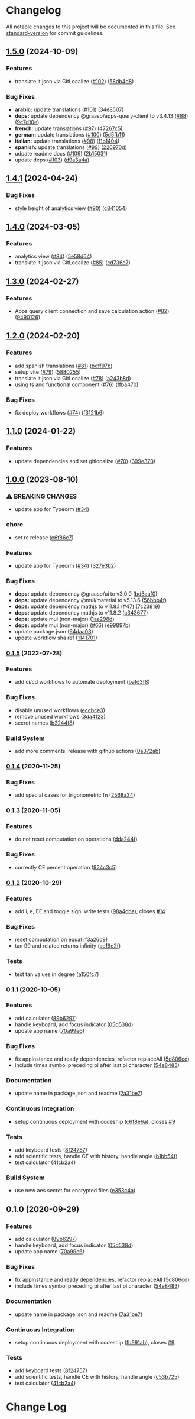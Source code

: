 # Changelog

All notable changes to this project will be documented in this file. See [standard-version](https://github.com/conventional-changelog/standard-version) for commit guidelines.

## [1.5.0](https://github.com/graasp/graasp-app-calculator/compare/v1.4.1...v1.5.0) (2024-10-09)


### Features

* translate it.json via GitLocalize ([#102](https://github.com/graasp/graasp-app-calculator/issues/102)) ([58db4d8](https://github.com/graasp/graasp-app-calculator/commit/58db4d83a267c43ac971518e8a9928ff3d4fa60d))


### Bug Fixes

* **arabic:** update translations ([#101](https://github.com/graasp/graasp-app-calculator/issues/101)) ([34e8507](https://github.com/graasp/graasp-app-calculator/commit/34e8507fe81e5921c20b660800298d0b13eb034d))
* **deps:** update dependency @graasp/apps-query-client to v3.4.13 ([#88](https://github.com/graasp/graasp-app-calculator/issues/88)) ([9c7d10e](https://github.com/graasp/graasp-app-calculator/commit/9c7d10ee41e6897e59628080b19e7fb4c0bb1f10))
* **french:** update translations ([#97](https://github.com/graasp/graasp-app-calculator/issues/97)) ([47267c5](https://github.com/graasp/graasp-app-calculator/commit/47267c5fe24fb2a87305b3b05cb879d5d9a96361))
* **german:** update translations ([#100](https://github.com/graasp/graasp-app-calculator/issues/100)) ([5d5fb11](https://github.com/graasp/graasp-app-calculator/commit/5d5fb11b384194a4015790f6cc9c20648e7fdc04))
* **italian:** update translations ([#98](https://github.com/graasp/graasp-app-calculator/issues/98)) ([f1b1404](https://github.com/graasp/graasp-app-calculator/commit/f1b1404ec2d8c92fe103e794dbb1f0589ef29b6c))
* **spanish:** update translations ([#99](https://github.com/graasp/graasp-app-calculator/issues/99)) ([220970d](https://github.com/graasp/graasp-app-calculator/commit/220970d49137c4e7a6d679454c2ac93832a41855))
* udpate readme docs ([#109](https://github.com/graasp/graasp-app-calculator/issues/109)) ([2b15031](https://github.com/graasp/graasp-app-calculator/commit/2b150318fdfc255e454df3134f7eaba79b484935))
* update deps ([#103](https://github.com/graasp/graasp-app-calculator/issues/103)) ([d9a3a4a](https://github.com/graasp/graasp-app-calculator/commit/d9a3a4aa942871dab24fce006c1c8c4a6c8f5368))

## [1.4.1](https://github.com/graasp/graasp-app-calculator/compare/v1.4.0...v1.4.1) (2024-04-24)


### Bug Fixes

* style height of analytics view ([#90](https://github.com/graasp/graasp-app-calculator/issues/90)) ([c841054](https://github.com/graasp/graasp-app-calculator/commit/c841054eb0052d3781ef7720c29112aafa3ba090))

## [1.4.0](https://github.com/graasp/graasp-app-calculator/compare/v1.3.0...v1.4.0) (2024-03-05)


### Features

* analytics view ([#84](https://github.com/graasp/graasp-app-calculator/issues/84)) ([5e58d64](https://github.com/graasp/graasp-app-calculator/commit/5e58d64973ec45bca109867f9cab37d47cce78e7))
* translate it.json via GitLocalize ([#85](https://github.com/graasp/graasp-app-calculator/issues/85)) ([cd736e7](https://github.com/graasp/graasp-app-calculator/commit/cd736e7cc7ae134ea940b5bdaf91e843c37ce475))

## [1.3.0](https://github.com/graasp/graasp-app-calculator/compare/v1.2.0...v1.3.0) (2024-02-27)


### Features

* Apps query client connection and save calculation action ([#82](https://github.com/graasp/graasp-app-calculator/issues/82)) ([9490126](https://github.com/graasp/graasp-app-calculator/commit/94901264383a0b639acfe4eed42e44d670310c72))

## [1.2.0](https://github.com/graasp/graasp-app-calculator/compare/v1.1.0...v1.2.0) (2024-02-20)


### Features

* add spanish translations ([#81](https://github.com/graasp/graasp-app-calculator/issues/81)) ([bdff97b](https://github.com/graasp/graasp-app-calculator/commit/bdff97bf5cb7bb84f2f3af388e2a29221d7db78e))
* setup vite ([#79](https://github.com/graasp/graasp-app-calculator/issues/79)) ([5880255](https://github.com/graasp/graasp-app-calculator/commit/588025528ee01c29b06df8d2313c80d5b0d024db))
* translate it.json via GitLocalize ([#78](https://github.com/graasp/graasp-app-calculator/issues/78)) ([a243b8d](https://github.com/graasp/graasp-app-calculator/commit/a243b8d89ed3e2c145d2e8d54e18ab6750ace098))
* using ts and functional component ([#76](https://github.com/graasp/graasp-app-calculator/issues/76)) ([ffba470](https://github.com/graasp/graasp-app-calculator/commit/ffba4707432a75a0531a8c67dc25198893a5e8eb))


### Bug Fixes

* fix deploy workflows ([#74](https://github.com/graasp/graasp-app-calculator/issues/74)) ([f3121b6](https://github.com/graasp/graasp-app-calculator/commit/f3121b66bf688c654b4de1834d1ada7c1a8cdd80))

## [1.1.0](https://github.com/graasp/graasp-app-calculator/compare/v1.0.0...v1.1.0) (2024-01-22)


### Features

* update dependencies and set gitlocalize ([#70](https://github.com/graasp/graasp-app-calculator/issues/70)) ([399e370](https://github.com/graasp/graasp-app-calculator/commit/399e370cf4745459dffa0e0e2c8ae79ca61656ed))

## [1.0.0](https://github.com/graasp/graasp-app-calculator/compare/v0.1.5...v1.0.0) (2023-08-10)


### ⚠ BREAKING CHANGES

* update app for Typeorm ([#34](https://github.com/graasp/graasp-app-calculator/issues/34))

### chore

* set rc release ([e6f86c7](https://github.com/graasp/graasp-app-calculator/commit/e6f86c7310bf66f2d238e26f707254f2b32c0a5c))


### Features

* update app for Typeorm ([#34](https://github.com/graasp/graasp-app-calculator/issues/34)) ([327e3b2](https://github.com/graasp/graasp-app-calculator/commit/327e3b28d0e89673a47eea9a2836280139201f95))


### Bug Fixes

* **deps:** update dependency @graasp/ui to v3.0.0 ([bd8aaf0](https://github.com/graasp/graasp-app-calculator/commit/bd8aaf071a66fc28f9c7cebccd3ec91b6e242cd8))
* **deps:** update dependency @mui/material to v5.13.6 ([56bbb4f](https://github.com/graasp/graasp-app-calculator/commit/56bbb4f040afed8699a10c8f50119ebcf1994055))
* **deps:** update dependency mathjs to v11.8.1 ([#47](https://github.com/graasp/graasp-app-calculator/issues/47)) ([7c23819](https://github.com/graasp/graasp-app-calculator/commit/7c23819152669d83558c5ba2579188f6b2720b35))
* **deps:** update dependency mathjs to v11.8.2 ([a343677](https://github.com/graasp/graasp-app-calculator/commit/a3436774a57e609d123dc557e4170abeeaf53899))
* **deps:** update mui (non-major) ([1aa298d](https://github.com/graasp/graasp-app-calculator/commit/1aa298dbec660d221334200d9e63a145fa325e3c))
* **deps:** update mui (non-major) ([#66](https://github.com/graasp/graasp-app-calculator/issues/66)) ([e99897b](https://github.com/graasp/graasp-app-calculator/commit/e99897b17e338ed502926178005c624fb47bc991))
* update package.json ([64daa03](https://github.com/graasp/graasp-app-calculator/commit/64daa036e3703d4673b803edb7e69d2e764c67f6))
* update workflow sha ref ([1141701](https://github.com/graasp/graasp-app-calculator/commit/114170174445da21e75a6adb3683805a44a43f47))

### [0.1.5](https://github.com/graasp/graasp-app-calculator/compare/v0.1.4...v0.1.5) (2022-07-28)

### Features

- add ci/cd workflows to automate deployment ([bafd3f8](https://github.com/graasp/graasp-app-calculator/commit/bafd3f8c573cbab2535361ee0c244ec4ea8a5250))

### Bug Fixes

- disable unused workflows ([eccbce3](https://github.com/graasp/graasp-app-calculator/commit/eccbce3a90b1ed312cda5dbac35d2e93e11f77df))
- remove unused workflows ([3da4123](https://github.com/graasp/graasp-app-calculator/commit/3da4123fc165b80ec5c760c8c3326541f575cc73))
- secret names ([b3244f8](https://github.com/graasp/graasp-app-calculator/commit/b3244f8523da10ead02262b4429dc36726aabdd3))

### Build System

- add more comments, release with github actions ([0a372ab](https://github.com/graasp/graasp-app-calculator/commit/0a372ab7077d5f8eaa53722f32b9055b80ea4baa))

### [0.1.4](https://github.com/graasp/graasp-app-calculator/compare/v0.1.3...v0.1.4) (2020-11-25)

### Bug Fixes

- add special cases for trigonometric fn ([2568a34](https://github.com/graasp/graasp-app-calculator/commit/2568a34155945e1e33e877dea67c2a13814026f4))

### [0.1.3](https://github.com/graasp/graasp-app-calculator/compare/v0.1.2...v0.1.3) (2020-11-05)

### Features

- do not reset computation on operations ([dda244f](https://github.com/graasp/graasp-app-calculator/commit/dda244fc1e320284557ebfb9389166d3246e2be5))

### Bug Fixes

- correctly CE percent operation ([924c3c5](https://github.com/graasp/graasp-app-calculator/commit/924c3c545cb9135db1044c7bf811ee415940bdd3))

### [0.1.2](https://github.com/graasp/graasp-app-calculator/compare/v0.1.1...v0.1.2) (2020-10-29)

### Features

- add i, e, EE and toggle sign, write tests ([98a4cba](https://github.com/graasp/graasp-app-calculator/commit/98a4cba9b2e363c76b8cc791ee016e48699d72b2)), closes [#14](https://github.com/graasp/graasp-app-calculator/issues/14)

### Bug Fixes

- reset computation on equal ([f3a26c9](https://github.com/graasp/graasp-app-calculator/commit/f3a26c9fd393eb059c9338495378799b2e055ab9))
- tan 90 and related returns infinity ([ac19e2f](https://github.com/graasp/graasp-app-calculator/commit/ac19e2f2d1904627a7cde5dcf7d8d2418d590a38))

### Tests

- test tan values in degree ([a150fc7](https://github.com/graasp/graasp-app-calculator/commit/a150fc72ea9fd1675694f9ab600b5539441e9c58))

### 0.1.1 (2020-10-05)

### Features

- add calculator ([89b6297](https://github.com/graasp/graasp-app-calculator/commit/89b62977648967a78feec77d23f1bd766a523579))
- handle keyboard, add focus indicator ([05d538d](https://github.com/graasp/graasp-app-calculator/commit/05d538d515a9009b6ae8c01d2e5289acd9124882))
- update app name ([70a99e6](https://github.com/graasp/graasp-app-calculator/commit/70a99e6b42f4a312c94cee5072bebb2fc706f439))

### Bug Fixes

- fix appInstance and ready dependencies, refactor replaceAll ([5d806cd](https://github.com/graasp/graasp-app-calculator/commit/5d806cd94915e04762f88a62799f68ea27377bad))
- include times symbol preceding pi after last pi character ([54e8483](https://github.com/graasp/graasp-app-calculator/commit/54e8483720c6fc6022aa9f363af1d6cbd52d4731))

### Documentation

- update name in package.json and readme ([7a31be7](https://github.com/graasp/graasp-app-calculator/commit/7a31be70d59a862d1ac7a31c0d616fd90e0e4c96))

### Continuous Integration

- setup continuous deployment with codeship ([c6f8e6a](https://github.com/graasp/graasp-app-calculator/commit/c6f8e6a1426d9692258b049b7ebc3a7171fb7fec)), closes [#9](https://github.com/graasp/graasp-app-calculator/issues/9)

### Tests

- add keyboard tests ([8f24757](https://github.com/graasp/graasp-app-calculator/commit/8f247575ac62ffedcaece629dd7e5e8ba0e18ce7))
- add scientific tests, handle CE with history, handle angle ([b1bb54f](https://github.com/graasp/graasp-app-calculator/commit/b1bb54f9401ee78abf394f6b509aea9863837adf))
- test calculator ([41cb2a4](https://github.com/graasp/graasp-app-calculator/commit/41cb2a41b32091ce47cd47621997222d91b84e52))

### Build System

- use new aes secret for encrypted files ([e353c4a](https://github.com/graasp/graasp-app-calculator/commit/e353c4a20dd99b7420558749d7cbafdb6cc31693))

## 0.1.0 (2020-09-29)

### Features

- add calculator ([89b6297](https://github.com/graasp/graasp-app-calculator/commit/89b62977648967a78feec77d23f1bd766a523579))
- handle keyboard, add focus indicator ([05d538d](https://github.com/graasp/graasp-app-calculator/commit/05d538d515a9009b6ae8c01d2e5289acd9124882))
- update app name ([70a99e6](https://github.com/graasp/graasp-app-calculator/commit/70a99e6b42f4a312c94cee5072bebb2fc706f439))

### Bug Fixes

- fix appInstance and ready dependencies, refactor replaceAll ([5d806cd](https://github.com/graasp/graasp-app-calculator/commit/5d806cd94915e04762f88a62799f68ea27377bad))
- include times symbol preceding pi after last pi character ([54e8483](https://github.com/graasp/graasp-app-calculator/commit/54e8483720c6fc6022aa9f363af1d6cbd52d4731))

### Documentation

- update name in package.json and readme ([7a31be7](https://github.com/graasp/graasp-app-calculator/commit/7a31be70d59a862d1ac7a31c0d616fd90e0e4c96))

### Continuous Integration

- setup continuous deployment with codeship ([fb991ab](https://github.com/graasp/graasp-app-calculator/commit/fb991ab57ac59e77e70d29ff5f2726cb1c6a1ac0)), closes [#9](https://github.com/graasp/graasp-app-calculator/issues/9)

### Tests

- add keyboard tests ([8f24757](https://github.com/graasp/graasp-app-calculator/commit/8f247575ac62ffedcaece629dd7e5e8ba0e18ce7))
- add scientific tests, handle CE with history, handle angle ([c53b725](https://github.com/graasp/graasp-app-calculator/commit/c53b725b70c0e42d472541a48a4ba6fb6801f377))
- test calculator ([41cb2a4](https://github.com/graasp/graasp-app-calculator/commit/41cb2a41b32091ce47cd47621997222d91b84e52))

# Change Log
